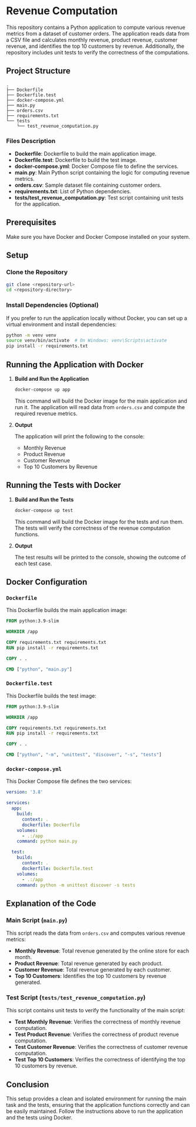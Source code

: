 # Revenue Computation

This repository contains a Python application to compute various revenue metrics from a dataset of customer orders. The application reads data from a CSV file and calculates monthly revenue, product revenue, customer revenue, and identifies the top 10 customers by revenue. Additionally, the repository includes unit tests to verify the correctness of the computations.

## Project Structure

```
.
├── Dockerfile
├── Dockerfile.test
├── docker-compose.yml
├── main.py
├── orders.csv
├── requirements.txt
└── tests
    └── test_revenue_computation.py
```

### Files Description

- **Dockerfile**: Dockerfile to build the main application image.
- **Dockerfile.test**: Dockerfile to build the test image.
- **docker-compose.yml**: Docker Compose file to define the services.
- **main.py**: Main Python script containing the logic for computing revenue metrics.
- **orders.csv**: Sample dataset file containing customer orders.
- **requirements.txt**: List of Python dependencies.
- **tests/test_revenue_computation.py**: Test script containing unit tests for the application.

## Prerequisites

Make sure you have Docker and Docker Compose installed on your system.

## Setup

### Clone the Repository

```sh
git clone <repository-url>
cd <repository-directory>
```

### Install Dependencies (Optional)

If you prefer to run the application locally without Docker, you can set up a virtual environment and install dependencies:

```sh
python -m venv venv
source venv/bin/activate  # On Windows: venv\Scripts\activate
pip install -r requirements.txt
```

## Running the Application with Docker

1. **Build and Run the Application**

   ```sh
   docker-compose up app
   ```

   This command will build the Docker image for the main application and run it. The application will read data from `orders.csv` and compute the required revenue metrics.

2. **Output**

   The application will print the following to the console:
   - Monthly Revenue
   - Product Revenue
   - Customer Revenue
   - Top 10 Customers by Revenue

## Running the Tests with Docker

1. **Build and Run the Tests**

   ```sh
   docker-compose up test
   ```

   This command will build the Docker image for the tests and run them. The tests will verify the correctness of the revenue computation functions.

2. **Output**

   The test results will be printed to the console, showing the outcome of each test case.

## Docker Configuration

### `Dockerfile`

This Dockerfile builds the main application image:

```dockerfile
FROM python:3.9-slim

WORKDIR /app

COPY requirements.txt requirements.txt
RUN pip install -r requirements.txt

COPY . .

CMD ["python", "main.py"]
```

### `Dockerfile.test`

This Dockerfile builds the test image:

```dockerfile
FROM python:3.9-slim

WORKDIR /app

COPY requirements.txt requirements.txt
RUN pip install -r requirements.txt

COPY . .

CMD ["python", "-m", "unittest", "discover", "-s", "tests"]
```

### `docker-compose.yml`

This Docker Compose file defines the two services:

```yaml
version: '3.8'

services:
  app:
    build:
      context: .
      dockerfile: Dockerfile
    volumes:
      - .:/app
    command: python main.py

  test:
    build:
      context: .
      dockerfile: Dockerfile.test
    volumes:
      - .:/app
    command: python -m unittest discover -s tests
```

## Explanation of the Code

### Main Script (`main.py`)

This script reads the data from `orders.csv` and computes various revenue metrics:

- **Monthly Revenue**: Total revenue generated by the online store for each month.
- **Product Revenue**: Total revenue generated by each product.
- **Customer Revenue**: Total revenue generated by each customer.
- **Top 10 Customers**: Identifies the top 10 customers by revenue generated.

### Test Script (`tests/test_revenue_computation.py`)

This script contains unit tests to verify the functionality of the main script:

- **Test Monthly Revenue**: Verifies the correctness of monthly revenue computation.
- **Test Product Revenue**: Verifies the correctness of product revenue computation.
- **Test Customer Revenue**: Verifies the correctness of customer revenue computation.
- **Test Top 10 Customers**: Verifies the correctness of identifying the top 10 customers by revenue.

## Conclusion

This setup provides a clean and isolated environment for running the main task and the tests, ensuring that the application functions correctly and can be easily maintained. Follow the instructions above to run the application and the tests using Docker.
